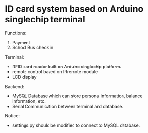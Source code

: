 # ID card system based on Arduino singlechip terminal

Functions:<br>
1. Payment
2. School Bus check in

Terminal:<br>
* RFID card reader built on Arduino singlechip platform.
* remote control based on IRremote module
* LCD display

Backend:<br>
* MySQL Database which can store personal information, balance information, etc.
* Serial Communication between terminal and database.

Notice:<br>
* settings.py should be modified to connect to MySQL database.
